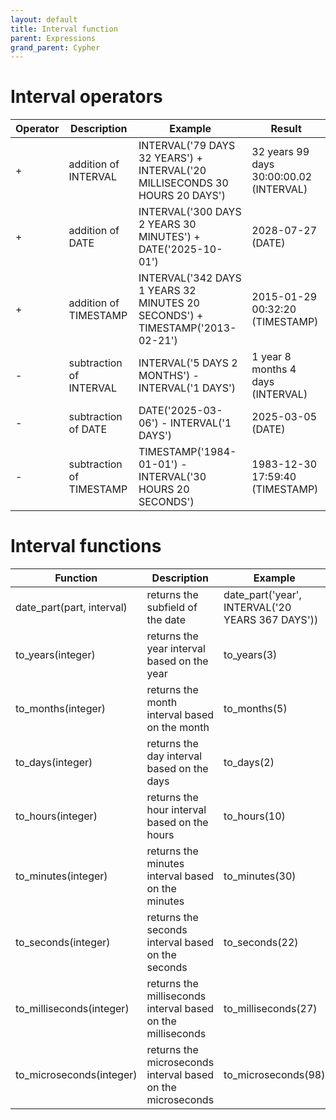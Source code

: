 ```yaml
---
layout: default
title: Interval function
parent: Expressions
grand_parent: Cypher
---
```


# Interval operators

| Operator | Description | Example | Result |
| ----------- | ----------- |  ----------- |  ----------- |
| + | addition of INTERVAL | INTERVAL('79 DAYS 32 YEARS') + INTERVAL('20 MILLISECONDS 30 HOURS 20 DAYS')  | 32 years 99 days 30:00:00.02 (INTERVAL) | 
| + | addition of DATE | INTERVAL('300 DAYS 2 YEARS 30 MINUTES') + DATE('2025-10-01') | 2028-07-27 (DATE) |
| + | addition of TIMESTAMP | INTERVAL('342 DAYS 1 YEARS 32 MINUTES 20 SECONDS') + TIMESTAMP('2013-02-21') | 2015-01-29 00:32:20 (TIMESTAMP)|
| - | subtraction of INTERVAL | INTERVAL('5 DAYS 2 MONTHS') - INTERVAL('1 DAYS') | 1 year 8 months 4 days (INTERVAL) |
| - | subtraction of DATE | DATE('2025-03-06') - INTERVAL('1 DAYS') | 2025-03-05 (DATE) |
| - | subtraction of TIMESTAMP | TIMESTAMP('1984-01-01') - INTERVAL('30 HOURS 20 SECONDS') | 1983-12-30 17:59:40 (TIMESTAMP) |

# Interval functions

| Function | Description | Example | Result |
| ----------- | ----------- |  ----------- |  ----------- |
| date_part(part, interval) | returns the subfield of the date | date_part('year', INTERVAL('20 YEARS 367 DAYS')) | 20 (INT64) |
| to_years(integer) | returns the year interval based on the year | to_years(3) | 3 years (INTERVAL) |
| to_months(integer) | returns the month interval based on the month | to_months(5) | 5 months (INTERVAL) |
| to_days(integer) | returns the day interval based on the days | to_days(2) | 2 days (INTERVAL) |
| to_hours(integer) | returns the hour interval based on the hours | to_hours(10) | 10:00:00 (INTERVAL) | 
| to_minutes(integer) | returns the minutes interval based on the minutes | to_minutes(30) | 00:30:00 (INTERVAL) |
| to_seconds(integer) | returns the seconds interval based on the seconds | to_seconds(22) | 00:00:22 (INTERVAL) |
| to_milliseconds(integer) | returns the milliseconds interval based on the milliseconds | to_milliseconds(27) | 00:00:00.027 (INTERVAL) |
| to_microseconds(integer) | returns the microseconds interval based on the microseconds | to_microseconds(98) | 00:00:00.000098 (INTERVAL) |
